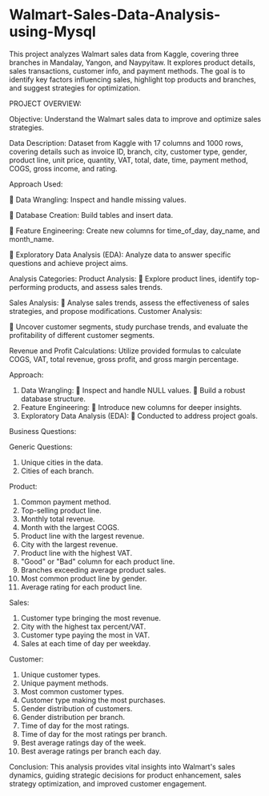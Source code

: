 # Walmart-Sales-Data-Analysis-using-Mysql
This project analyzes Walmart sales data from Kaggle, covering three branches in Mandalay, Yangon, and Naypyitaw. It explores product details, sales transactions, customer info, and payment methods. The goal is to identify key factors influencing sales, highlight top products and branches, and suggest strategies for optimization.





PROJECT OVERVIEW:

Objective:
Understand the Walmart sales data to improve and optimize sales strategies.

Data Description:
Dataset from Kaggle with 17 columns and 1000 rows, covering details such as invoice ID, branch, city, customer type, gender, product line, unit price, quantity, VAT, total, date, time, payment method, COGS, gross income, and rating.

Approach Used:

	Data Wrangling: Inspect and handle missing values.

	Database Creation: Build tables and insert data.

	Feature Engineering: Create new columns for time_of_day, day_name, and month_name.

	Exploratory Data Analysis (EDA): Analyze data to answer specific questions and achieve project aims.

Analysis Categories:
Product Analysis:
	Explore product lines, identify top-performing products, and assess sales trends.

Sales Analysis:
	Analyse sales trends, assess the effectiveness of sales strategies, and propose modifications.
Customer Analysis:

	Uncover customer segments, study purchase trends, and evaluate the profitability of different customer segments.

Revenue and Profit Calculations:
Utilize provided formulas to calculate COGS, VAT, total revenue, gross profit, and gross margin percentage.


Approach:
1.	Data Wrangling:
	Inspect and handle NULL values.
	Build a robust database structure.
2.	Feature Engineering:
	Introduce new columns for deeper insights.
3.	Exploratory Data Analysis (EDA):
	Conducted to address project goals.

Business Questions:

Generic Questions:
1.	Unique cities in the data.
2.	Cities of each branch.

Product:
1.	Common payment method.
2.	Top-selling product line.
3.	Monthly total revenue.
4.	Month with the largest COGS.
5.	Product line with the largest revenue.
6.	City with the largest revenue.
7.	Product line with the highest VAT.
8.	"Good" or "Bad" column for each product line.
9.	Branches exceeding average product sales.
10.	Most common product line by gender.
11.	Average rating for each product line.




Sales:
1.	Customer type bringing the most revenue.
2.	City with the highest tax percent/VAT.
3.	Customer type paying the most in VAT.
4.	Sales at each time of day per weekday.

Customer: 
1.	Unique customer types.
2.	Unique payment methods.
3.	Most common customer types.
4.	Customer type making the most purchases.
5.	Gender distribution of customers.
6.	Gender distribution per branch.
7.	Time of day for the most ratings.
8.	Time of day for the most ratings per branch.
9.	Best average ratings day of the week.
10.	Best average ratings per branch each day.


Conclusion:
This analysis provides vital insights into Walmart's sales dynamics, guiding strategic decisions for product enhancement, sales strategy optimization, and improved customer engagement.
